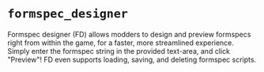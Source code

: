 # `formspec_designer`

Formspec designer (FD) allows modders to design and preview formspecs right from
within the game, for a faster, more streamlined experience. Simply enter the
formspec string in the provided text-area, and click "Preview"! FD even
supports loading, saving, and deleting formspec scripts.
